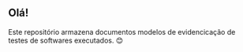 ## Olá! 

Este repositório armazena documentos modelos de evidencicação de testes de softwares executados. 😊